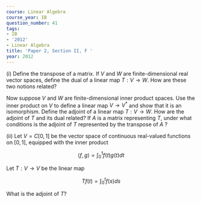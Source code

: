```yaml
---
course: Linear Algebra
course_year: IB
question_number: 41
tags:
- IB
- '2012'
- Linear Algebra
title: 'Paper 2, Section II, F '
year: 2012
---
```




(i) Define the transpose of a matrix. If $V$ and $W$ are finite-dimensional real vector spaces, define the dual of a linear map $T: V \rightarrow W$. How are these two notions related?

Now suppose $V$ and $W$ are finite-dimensional inner product spaces. Use the inner product on $V$ to define a linear map $V \rightarrow V^{*}$ and show that it is an isomorphism. Define the adjoint of a linear map $T: V \rightarrow W$. How are the adjoint of $T$ and its dual related? If $A$ is a matrix representing $T$, under what conditions is the adjoint of $T$ represented by the transpose of $A$ ?

(ii) Let $V=C[0,1]$ be the vector space of continuous real-valued functions on $[0,1]$, equipped with the inner product

$$\langle f, g\rangle=\int_{0}^{1} f(t) g(t) d t$$

Let $T: V \rightarrow V$ be the linear map

$$T f(t)=\int_{0}^{t} f(s) d s$$

What is the adjoint of $T ?$